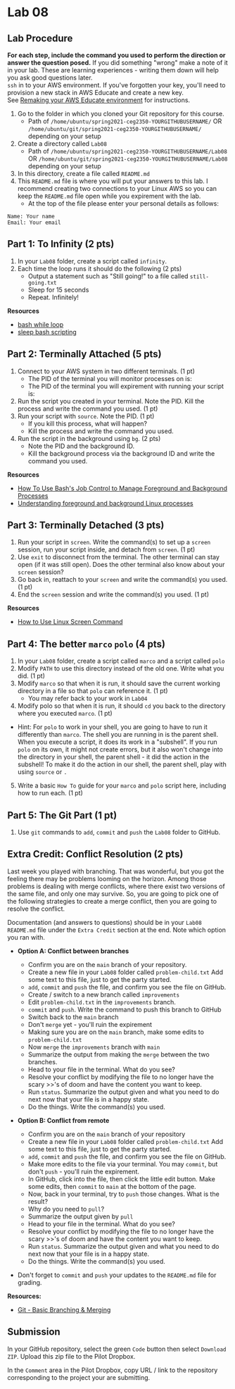 # Lab 08

## Lab Procedure

**For each step, include the command you used to perform the direction or answer the question posed.** If you did something "wrong" make a note of it in your lab. These are learning experiences - writing them down will help you ask good questions later.  
`ssh` in to your AWS environment. If you've forgotten your key, you'll need to provision a new stack in AWS Educate and create a new key.  
See [Remaking your AWS Educate environment](../../..) for instructions.

1. Go to the folder in which you cloned your Git repository for this course.
   - Path of `/home/ubuntu/spring2021-ceg2350-YOURGITHUBUSERNAME/` OR `/home/ubuntu/git/spring2021-ceg2350-YOURGITHUBUSERNAME/` depending on your setup
2. Create a directory called `Lab08`
   - Path of `/home/ubuntu/spring2021-ceg2350-YOURGITHUBUSERNAME/Lab08` OR `/home/ubuntu/git/spring2021-ceg2350-YOURGITHUBUSERNAME/Lab08` depending on your setup
3. In this directory, create a file called `README.md`
4. This `README.md` file is where you will put your answers to this lab. I recommend creating two connections to your Linux AWS so you can keep the `README.md` file open while you expirement with the lab.
   - At the top of the file please enter your personal details as follows:

```
Name: Your name
Email: Your email

```

## Part 1: To Infinity (2 pts)

1. In your `Lab08` folder, create a script called `infinity`.
2. Each time the loop runs it should do the following (2 pts)
   - Output a statement such as "Still going!" to a file called `still-going.txt`
   - Sleep for 15 seconds
   - Repeat. Infinitely!

**Resources**

- [bash while loop](https://linuxize.com/post/bash-while-loop/)
- [sleep bash scripting](https://www.cyberciti.biz/faq/linux-unix-sleep-bash-scripting/)

## Part 2: Terminally Attached (5 pts)

1. Connect to your AWS system in two different terminals. (1 pt)
   - The PID of the terminal you will monitor processes on is: 
   - The PID of the terminal you will expirement with running your script is: 
2. Run the script you created in your terminal. Note the PID. Kill the process and write the command you used. (1 pt)
3. Run your script with `source`. Note the PID.  (1 pt)
   - If you kill this process, what will happen?  
   - Kill the process and write the command you used.
4. Run the script in the background using `bg`. (2 pts)
   - Note the PID and the background ID. 
   - Kill the background process via the background ID and write the command you used.

**Resources**

- [How To Use Bash's Job Control to Manage Foreground and Background Processes](https://www.digitalocean.com/community/tutorials/how-to-use-bash-s-job-control-to-manage-foreground-and-background-processes)
- [Understanding foreground and background Linux processes](https://linuxconfig.org/understanding-foreground-and-background-linux-processes)

## Part 3: Terminally Detached (3 pts)

1. Run your script in `screen`. Write the command(s) to set up a `screen` session, run your script inside, and detach from `screen`. (1 pt)
2. Use `exit` to disconnect from the terminal.  The other terminal can stay open (if it was still open).  Does the other terminal also know about your `screen` session?
3. Go back in, reattach to your `screen` and write the command(s) you used. (1 pt)
4. End the `screen` session and write the command(s) you used. (1 pt)

**Resources**

- [How to Use Linux Screen Command](https://www.howtogeek.com/662422/how-to-use-linuxs-screen-command/)

## Part 4: The better `marco` `polo` (4 pts)
1. In your `Lab08` folder, create a script called `marco` and a script called `polo`
2. Modify `PATH` to use this directory instead of the old one.  Write what you did. (1 pt)
3. Modify `marco` so that when it is run, it should save the current working directory in a file so that `polo` can reference it. (1 pt)
   - You may refer back to your work in `Lab04`
4. Modify polo so that when it is run, it should `cd` you back to the directory where you executed `marco`. (1 pt)
  - Hint: For `polo` to work in your shell, you are going to have to run it differently than `marco`.  The shell you are running in is the parent shell.  When you execute a script, it does its work in a "subshell".  If you run `polo` on its own, it might not create errors, but it also won't change into the directory in your shell, the parent shell - it did the action in the subshell!  To make it do the action in our shell, the parent shell, play with using `source` or `.`  
5. Write a basic `How To` guide for your `marco` and `polo` script here, including how to run each. (1 pt)

## Part 5: The Git Part (1 pt)

1. Use `git` commands to `add`, `commit` and `push` the `Lab08` folder to GitHub.

## Extra Credit: Conflict Resolution (2 pts)

Last week you played with branching.  That was wonderful, but you got the feeling there may be problems looming on the horizon.  Among those problems is dealing with merge conflicts, where there exist two versions of the same file, and only one may survive.  So, you are going to pick one of the following strategies to create a merge conflict, then you are going to resolve the conflict.

Documentation (and answers to questions) should be in your `Lab08` `README.md` file under the `Extra Credit` section at the end.  Note which option you ran with.

- **Option A: Conflict between branches**
   - Confirm you are on the `main` branch of your repository.
   - Create a new file in your `Lab08` folder called `problem-child.txt`  Add some text to this file, just to get the party started.
   - `add`, `commit` and `push` the file, and confirm you see the file on GitHub.
   - Create / switch to a new branch called `improvements`
   - Edit `problem-child.txt` in the `improvements` branch.
   - `commit` and `push`.  Write the command to push this branch to GitHub
   - Switch back to the `main` branch
   - Don't `merge` yet - you'll ruin the expirement
   - Making sure you are on the `main` branch, make some edits to `problem-child.txt`
   - Now `merge` the `improvements` branch with `main`
   - Summarize the output from making the `merge` between the two branches.
   - Head to your file in the terminal.  What do you see?
   - Resolve your conflict by modifying the file to no longer have the scary >>'s of doom and have the content you want to keep.
   - Run `status`.  Summarize the output given and what you need to do next now that your file is in a happy state.
   - Do the things.  Write the command(s) you used.
- **Option B: Conflict from remote**
   - Confirm you are on the `main` branch of your repository
   - Create a new file in your `Lab08` folder called `problem-child.txt`  Add some text to this file, just to get the party started.
   - `add`, `commit` and `push` the file, and confirm you see the file on GitHub.
   - Make more edits to the file via your terminal.  You may `commit`, but don't `push` - you'll ruin the expirement.
   - In GitHub, click into the file, then click the little edit button.  Make some edits, then `commit` to `main` at the bottom of the page.
   - Now, back in your terminal, try to `push` those changes.  What is the result?
   - Why do you need to `pull`?
   - Summarize the output given by `pull`
   - Head to your file in the terminal.  What do you see?
   - Resolve your conflict by modifying the file to no longer have the scary >>'s of doom and have the content you want to keep.
   - Run `status`.  Summarize the output given and what you need to do next now that your file is in a happy state.
   - Do the things.  Write the command(s) you used.

- Don't forget to `commit` and `push` your updates to the `README.md` file for grading.

**Resources:**

- [Git - Basic Branching & Merging](https://git-scm.com/book/en/v2/Git-Branching-Basic-Branching-and-Merging)

## Submission

In your GitHub repository, select the green `Code` button then select `Download ZIP`. Upload this zip file to the Pilot Dropbox.

In the `Comment` area in the Pilot Dropbox, copy URL / link to the repository corresponding to the project your are submitting.
